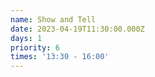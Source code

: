 ```yaml
---
name: Show and Tell
date: 2023-04-19T11:30:00.000Z
days: 1
priority: 6
times: '13:30 - 16:00'
---
```




